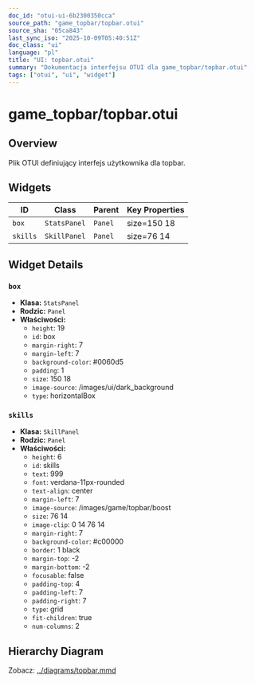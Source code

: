 ```yaml
---
doc_id: "otui-ui-6b2300350cca"
source_path: "game_topbar/topbar.otui"
source_sha: "05ca843"
last_sync_iso: "2025-10-09T05:40:51Z"
doc_class: "ui"
language: "pl"
title: "UI: topbar.otui"
summary: "Dokumentacja interfejsu OTUI dla game_topbar/topbar.otui"
tags: ["otui", "ui", "widget"]
---
```


# game_topbar/topbar.otui

## Overview

Plik OTUI definiujący interfejs użytkownika dla topbar.

## Widgets

| ID | Class | Parent | Key Properties |
|----|-------|--------|----------------|
| `box` | `StatsPanel` | `Panel` | size=150 18 |
| `skills` | `SkillPanel` | `Panel` | size=76 14 |

## Widget Details

### `box`

- **Klasa:** `StatsPanel`
- **Rodzic:** `Panel`
- **Właściwości:**
  - `height`: 19
  - `id`: box
  - `margin-right`: 7
  - `margin-left`: 7
  - `background-color`: #0060d5
  - `padding`: 1
  - `size`: 150 18
  - `image-source`: /images/ui/dark_background
  - `type`: horizontalBox

### `skills`

- **Klasa:** `SkillPanel`
- **Rodzic:** `Panel`
- **Właściwości:**
  - `height`: 6
  - `id`: skills
  - `text`: 999
  - `font`: verdana-11px-rounded
  - `text-align`: center
  - `margin-left`: 7
  - `image-source`: /images/game/topbar/boost
  - `size`: 76 14
  - `image-clip`: 0 14 76 14
  - `margin-right`: 7
  - `background-color`: #c00000
  - `border`: 1 black
  - `margin-top`: -2
  - `margin-bottom`: -2
  - `focusable`: false
  - `padding-top`: 4
  - `padding-left`: 7
  - `padding-right`: 7
  - `type`: grid
  - `fit-children`: true
  - `num-columns`: 2

## Hierarchy Diagram

Zobacz: [../diagrams/topbar.mmd](../diagrams/topbar.mmd)
